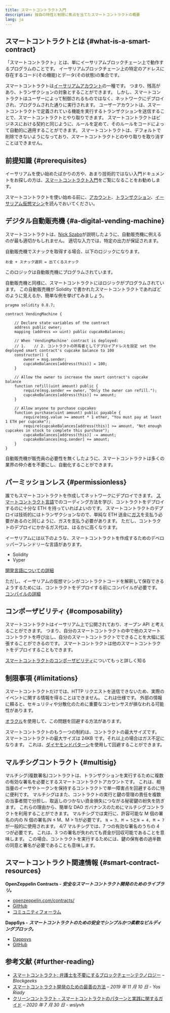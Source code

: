 ```yaml
---
title: スマートコントラクト入門
description: 独自の特性と制限に焦点を当てたスマートコントラクトの概要
lang: ja
---
```


## スマートコントラクトとは {#what-is-a-smart-contract}

「スマートコントラクト」とは、単にイーサリアムブロックチェーン上で動作するプログラムのことです。 イーサリアムブロックチェーン上の特定のアドレスに存在するコード(その機能)とデータ(その状態)の集合です。

スマートコントラクトは[イーサリアムアカウント](/developers/docs/accounts/)の一種です。 つまり、残高があり、トランザクションの対象とすることができます。 しかし、スマートコントラクトはユーザーによって制御されるものではなく、ネットワークにデプロイされ、プログラムされた通りに実行されます。 ユーザーアカウントは、スマートコントラクトで定義されている機能を実行するトランザクションを送信することで、スマートコントラクトとやり取りできます。 スマートコントラクトはビジネスにおける契約と同じように、ルールを定めて、そのルールをコードによって自動的に適用することができます。 スマートコントラクトは、デフォルトで削除できないようになっており、スマートコントラクトとのやり取りを取り消すことはできません。

## 前提知識 {#prerequisites}

イーサリアムを使い始めたばかりの方や、あまり技術的ではない入門ドキュメントをお探しの方は、[スマートコントラクト入門](/smart-contracts/)をご覧になることをお勧めします。

スマートコントラクトを使い始める前に、[アカウント](/developers/docs/accounts/)、[トランザクション](/developers/docs/transactions/)、[イーサリアム仮想マシン](/developers/docs/evm/)を読んでおいてください。

## デジタル自動販売機 {#a-digital-vending-machine}

スマートコントラクトは、[Nick Szabo](https://unenumerated.blogspot.com/)が説明したように、自動販売機に例えるのが最も適切かもしれません。 適切な入力では、特定の出力が保証されます。

自動販売機でスナックを取得する場合、以下のロジックになります。

```
お金 + スナック選択 = 出てくるスナック
```

このロジックは自動販売機にプログラムされています。

自動販売機と同様に、スマートコントラクトにはロジックがプログラムされています。 この自動販売機が Solidity で書かれたスマートコントラクトであればどのように見えるか、簡単な例を挙げてみましょう。

```solidity
pragma solidity 0.8.7;

contract VendingMachine {

    // Declare state variables of the contract
    address public owner;
    mapping (address => uint) public cupcakeBalances;

    // When 'VendingMachine' contract is deployed:
    // 1. 　 // 2. コントラクトの所有者としてデプロイアドレスを設定 set the deployed smart contract's cupcake balance to 100
    constructor() {
        owner = msg.sender;
        cupcakeBalances[address(this)] = 100;
    }

    // Allow the owner to increase the smart contract's cupcake balance
    function refill(uint amount) public {
        require(msg.sender == owner, "Only the owner can refill.");
        cupcakeBalances[address(this)] += amount;
    }

    // Allow anyone to purchase cupcakes
    function purchase(uint amount) public payable {
        require(msg.value >= amount * 1 ether, "You must pay at least 1 ETH per cupcake");
        require(cupcakeBalances[address(this)] >= amount, "Not enough cupcakes in stock to complete this purchase");
        cupcakeBalances[address(this)] -= amount;
        cupcakeBalances[msg.sender] += amount;
    }
}
```

自動販売機が販売員の必要性を無くしたように、スマートコントラクトは多くの業界の仲介者を不要にし、自動化することができます。

## パーミッションレス {#permissionless}

誰でもスマートコントラクトを作成してネットワークにデプロイできます。 [スマートコントラクト言語](/developers/docs/smart-contracts/languages/)でのコーディング方法を学び、コントラクトをデプロイするのに十分な ETH を持っていればよいのです。 スマートコントラクトのデプロイは技術的にはトランザクションなので、単純な ETH 送金に[ガス](/developers/docs/gas/)を支払う必要があるのと同じように、ガスを支払う必要があります。 ただし、コントラクトのデプロイにかかるガス代は、はるかに高くなります。

イーサリアムには以下のような、スマートコントラクトを作成するためのデベロッパーフレンドリーな言語があります。

- Solidity
- Vyper

[開発言語についての詳細](/developers/docs/smart-contracts/languages/)

ただし、イーサリアムの仮想マシンがコントラクトコードを解釈して保存できるようするためには、コントラクトをデプロイする前にコンパイルが必要です。 [コンパイルの詳細](/developers/docs/smart-contracts/compiling/)

## コンポーザビリティ {#composability}

スマートコントラクトはイーサリアム上で公開されており、オープン API と考えることができます。 つまり、自分のスマートコントラクトの中で他のスマートコントラクトを呼び出し、自分のスマートコントラクトでできることを大幅に拡張することができるのです。 スマートコントラクトは他のスマートコントラクトをデプロイすることもできます。

[スマートコントラクトのコンポーザビリティ](/developers/docs/smart-contracts/composability/)についてもっと詳しく知る

## 制限事項 {#limitations}

スマートコントラクトだけでは、HTTP リクエストを送信できないため、実際のイベントに関する情報を得ることはできません。 これは仕様です。 外部の情報に頼ると、セキュリティや分散化のために重要なコンセンサスが損なわれる可能性があります。

[オラクル](/developers/docs/oracles/)を使用して、この問題を回避する方法があります。

スマートコントラクトのもう一つの制約は、コントラクトの最大サイズです。 スマートコントラクトの最大サイズは 24KB です。それ以上の場合はガス不足になります。 これは、[ダイヤモンドパターン](https://eips.ethereum.org/EIPS/eip-2535)を使用して回避することができます。

## マルチシグコントラクト {#multisig}

マルチシグ(複数署名)コントラクトは、トランザクションを実行するために複数の有効な署名を必要とするスマートコントラクトアカウントです。 これは、相当量のイーサやトークンを保持するコントラクトで単一障害点を回避するのに特に便利です。 マルチシグはまた、コントラクトの実行と鍵の管理の責任を複数の当事者間で分担し、取返しのつかない資金損失につながる秘密鍵の紛失を防ぎます。 これらの理由から、簡単な DAO ガバナンスのためにマルチシグコントラクトを利用することができます。 マルチシグでは実行に、許容可能な M 個の署名の内の N 個の署名(N ≤ M、M > 1)が必要です。 `N = 3, M = 5`と`N = 4, M = 7`が一般的に使用されます。 4/7 マルチシグでは、7 つの有効な署名のうちの 4 つが必要です。 これは、3 つの署名が失われても資金が回収可能であることを意味します。 この場合、コントラクトを実行するためには、鍵の保有者の過半数の同意と署名が必要であることも意味します。

## スマートコントラクト関連情報 {#smart-contract-resources}

**OpenZeppelin Contracts -** **_安全なスマートコントラクト開発のためのライブラリ。_**

- [openzeppelin.com/contracts/](https://openzeppelin.com/contracts/)
- [GitHub](https://github.com/OpenZeppelin/openzeppelin-contracts)
- [コミュニティフォーラム](https://forum.openzeppelin.com/c/general/16)

**DappSys -** **_スマートコントラクトのための安全でシンプルかつ柔軟なビルディングブロック。_**

- [Dappsys](https://dappsys.readthedocs.io/)
- [GitHub](https://github.com/dapphub/dappsys)

## 参考文献 {#further-reading}

- [スマートコントラクト: 弁護士を不要にするブロックチェーンテクノロジー](https://blockgeeks.com/guides/smart-contracts/) _– Blockgeeks_
- [スマートコントラクト開発のための最善の方法](https://yos.io/2019/11/10/smart-contract-development-best-practices/) _– 2019 年 11 月 10 日 - Yos Riady_
- [ クリーンコントラクト - スマートコントラクトのパターンと実践に関するガイド](https://www.wslyvh.com/clean-contracts/) _– 2020 年 7 月 30 日 - wslyvh_
